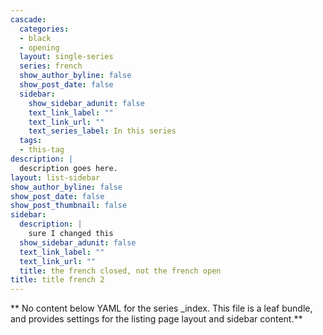 ```yaml
---
cascade:
  categories:
  - black
  - opening
  layout: single-series
  series: french
  show_author_byline: false
  show_post_date: false
  sidebar:
    show_sidebar_adunit: false
    text_link_label: ""
    text_link_url: ""
    text_series_label: In this series
  tags:
  - this-tag
description: |
  description goes here.
layout: list-sidebar
show_author_byline: false
show_post_date: false
show_post_thumbnail: false
sidebar:
  description: |
    sure I changed this
  show_sidebar_adunit: false
  text_link_label: ""
  text_link_url: ""
  title: the french closed, not the french open 
title: title french 2
---
```


** No content below YAML for the series _index. This file is a leaf bundle, and provides settings for the listing page layout and sidebar content.**